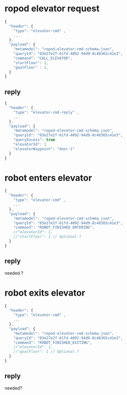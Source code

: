 # ropod elevator request
```javascript
{
  "header": {
    "type": "elevator-cmd" ,
    ...
  },
  "payload": {
    "metamodel": "ropod-elevator-cmd-schema.json",
    "queryId": "03e27e2f-61fd-4092-94d9-8c48365c41e3",
    "command": "CALL_ELEVATOR",
    "startFloor": 1,
    "goalFloor" : 2,
  }
}
```
## reply

```javascript
{
  "header": {
    "type": "elevator-cmd-reply" ,
    ...
  },
  "payload": {
    "metamodel": "ropod-elevator-cmd-schema.json",
    "queryId": "03e27e2f-61fd-4092-94d9-8c48365c41e3",
    "querySucess": true
    "elevatorId": 1
    "elevatorWaypoint": "door-1"
  }
}
```

# robot enters elevator

```javascript
{
  "header": {
    "type": "elevator-cmd" ,
    ...
  },
  "payload": {
    "metamodel": "ropod-elevator-cmd-schema.json",
    "queryId": "03e27e2f-61fd-4092-94d9-8c48365c41e3",
    "command": "ROBOT_FINISHED_ENTERING",
    //"elevatorId": 1,
    //"startFloor": 1 // Optional ?
  }
}
```
## reply
needed ?

# robot exits elevator
```javascript
{
  "header": {
    "type": "elevator-cmd" ,
    ...
  },
  "payload": {
    "metamodel": "ropod-elevator-cmd-schema.json",
    "queryId": "03e27e2f-61fd-4092-94d9-8c48365c41e3",
    "command": "ROBOT_FINISHED_EXITING",
    //"elevatorId": 1,
    //"goalFloor": 1 // Optional ?
  }
}
```


## reply
needed?
